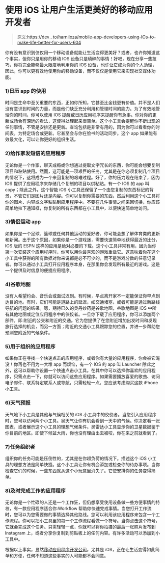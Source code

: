 # 使用 iOS 让用户生活更美好的移动应用开发者

> 原文:[https://dev . to/harniloza/mobile-app-developers-using-IOs-to-make-life-better-for-users-604](https://dev.to/harniloza/mobile-app-developers-using-ios-to-make-life-better-for-users-604)

你有没有意识到仅仅用一个移动设备就能让生活变得更美好？或者，也许你知道这个事实，但你只是用你的移动 IOS 设备只是琐碎的事情！好吧，现在分享一些技巧，你将完全能够最大限度地利用你的 IOS 设备，也许让它成为你的个人助理，因此，你可以更有效地使用你的移动设备，而不仅仅是使用它来实现社交媒体功能。

### 1)日历 app 的使用

时间是生命中至关重要的东西，正如你所知，它甚至比金钱更有价值。并不是人们没有意识到时间的力量，而是他们缺乏充分利用和管理时间的能力。为了有效地管理你的时间，你可以使用 IOS 提醒或日历应用程序来提醒你有急事。你对你的更新或场合有深远的看法，这使得处理起来很简单。这个小工具会提醒你不断出现的任何事情，不管是安排还是更新。查询包括是非常有用的，因为你可以看看你的时间表，为特定场合或更新。它甚至会与你在脸书的活动同步。这个 app 如果能有效最大化，可以让你更好的组织生活。

### 2)给作家发短信的应用程序

无论你是一个作家，聊天成瘾或你想通过提取文字冗长的东西，你可能会想要复制项目和粘贴使用。然而，这可能是一项艰巨的任务，尤其是在你必须复制几个项目的情况下，这将成为一个来回复制的艰难过程。好了，你的压力现在结束了，因为 IOS 提供了应用程序来存储几个复制的项目以供粘贴。有一个 IOS 的 app 叫 copy；除此之外，这个智能 iOS 小工具还保留了一个由您复制的东西标记的背景，不管它们是图片还是内容。你可以复制你需要的东西，然后利用这个小工具将你的图片、内容或文字粘贴到应用程序中。不要在几件事情之间来回切换，你应该简单地拉下通知框，你复制的所有东西都在小工具中，以便快速简单地访问。

### 3)情侣运动 app

如果你是一个足球、篮球或任何其他运动的爱好者，你可能会想了解体育类的更新和新闻。出于这个原因，如果你是一个游戏迷，需要快速简单地获得最近的比分，IOS 版的 ESPN 这样的应用是绝对必要的下载。这个小工具非常有用，因为当你第一次安装这个应用程序时，你可以用你最喜欢的游戏重做它。这意味着你在这个小工具中获得的所有数据对你来说都是必不可少的，而不是游戏分数的任意记录者。你可以通过小工具打开应用程序本身，在那里你会发现所有最近的游戏。这是一个提供及时信息的便捷应用程序。

### 4)谷歌地图

没有人希望约会、音乐会或面试迟到。有时候，早点离开家不一定能保证你早点到达目的地。有时，它们可能是道路上的延迟，如交通堵塞，或者可能是通过新路线导航的问题的结果。嗯，期待已久的灵丹妙药是谷歌地图，谷歌地图是 iOS 中所有其他地图或定位应用程序中的佼佼者。一旦你下载了应用程序，你可以添加两个部件，即:附近的公交和附近的交通。它为您提供了在您附近增加出发时间和发现旅行选择的机会，而另一方面；附近的交通小工具跟踪您的位置，并进一步帮助您预测您附近的气候条件。

### 5)用于组织的应用程序

如果你正在寻找一个快速点击的应用程序，或者你有大量的应用程序，你会被它淹没！你再也不用为一大堆 app 而烦恼，有一个 IOS 的 app 叫 Launcher 除此之外，这可以帮助你设置一个快速点击小工具，在其中你可以选择你喜欢的应用程序，只需点击一下，你就可以访问这些应用程序。如果需要播放喜爱的歌曲、访问电子邮件、联系特定联系人或导航，只需轻轻一点，您应该考虑购买这款 iPhone 小工具。

### 6)天气预报

天气地下小工具是其他与气候相关的 iOS 小工具中的佼佼者。当您引入应用程序时，您可以访问两个小工具。吴天气让你有机会看到一天中的气候。你决定看一张图表，或者展示这个小工具的理想气候条件。吴雷达小工具显示你的卫星数据鉴于你目前的地区。即使下倾盆大雨，你也没有理由出去被咬，你在来之前就看到了。

### 7)任务组织者

组织你的任务可能是压倒性的，尤其是在你超负荷的情况下。描述这个 iOS 小工具的理想方法是简单快捷。这个小工具让你有机会添加或检查你的待办事项。当你检查它们的时候，一些东西就从这个小玩意里消失了。它使安排你的任务变得简单。

### 8)及时完成工作的应用程序

无论你是一个忙碌的人还是一个工作狂，但仍想享受使用设备做一些方便事情的特权，有一款应用程序适合你:Workflow 帮助你快速完成事情。当您打开工作流时，您可以为您需要做的事情选择其他路线。您可以利用该应用程序来包含一个工作流程。你可以把小工具里的每一个工作流程看做一个符号。当你点击这个符号，它就会完成这个任务。只需轻轻一点，你就可以将你拍摄的最后一张照片发布到 Instagram 上，或者分享你复制到剪贴板上的任何内容。有许多活动可以添加到小工具中。

根据以上事实，显然[移动应用程序开发公司](https://www.hyperlinkinfosystem.com)，尤其是 iOS，正在让生活变得如此简单和方便，任何不知道这些事实的人可能都不会同意。